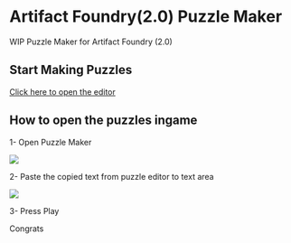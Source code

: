 # Artifact Foundry(2.0) Puzzle Maker
WIP Puzzle Maker for Artifact Foundry (2.0)

## Start Making Puzzles

[Click here to open the editor](https://doruksega.github.io/artifactpuzzlemaker/)

## How to open the puzzles ingame
1- Open Puzzle Maker

<img src="https://i.imgur.com/h4X3Q9i.jpg">

2- Paste the copied text from puzzle editor to text area

<img src="https://i.imgur.com/tXUP0kE.png">

3- Press Play

Congrats